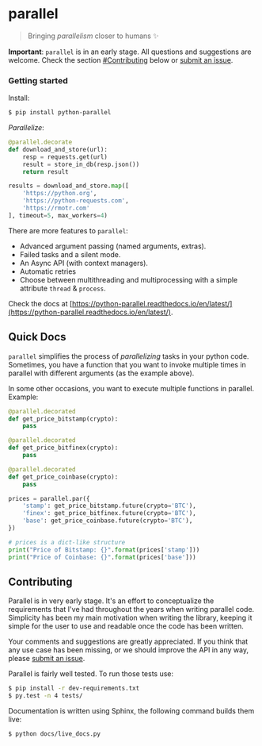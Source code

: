 # parallel

> Bringing _parallelism_ closer to humans ✨


**Important**: `parallel` is in an early stage. All questions and suggestions are welcome. Check the section [#Contributing](#Contributing) below or [submit an issue](https://github.com/santiagobasulto/parallel/issues).

### Getting started

Install:

```bash
$ pip install python-parallel
```

_Parallelize_:

```python
@parallel.decorate
def download_and_store(url):
    resp = requests.get(url)
    result = store_in_db(resp.json())
    return result

results = download_and_store.map([
    'https://python.org',
    'https://python-requests.com',
    'https://rmotr.com'
], timeout=5, max_workers=4)
```

There are more features to `parallel`:
* Advanced argument passing (named arguments, extras).
* Failed tasks and a silent mode.
* An Async API (with context managers).
* Automatic retries
* Choose between multithreading and multiprocessing with a simple attribute `thread` & `process`.

Check the docs at [https://python-parallel.readthedocs.io/en/latest/](https://python-parallel.readthedocs.io/en/latest/).

## Quick Docs

`parallel` simplifies the process of _parallelizing_ tasks in your python code. Sometimes, you have a function that you want to invoke multiple times in parallel with different arguments (as the example above).

In some other occasions, you want to execute multiple functions in parallel. Example:

```python
@parallel.decorated
def get_price_bitstamp(crypto):
    pass

@parallel.decorated
def get_price_bitfinex(crypto):
    pass

@parallel.decorated
def get_price_coinbase(crypto):
    pass

prices = parallel.par({
    'stamp': get_price_bitstamp.future(crypto='BTC'),
    'finex': get_price_bitfinex.future(crypto='BTC'),
    'base': get_price_coinbase.future(crypto='BTC'),
})

# prices is a dict-like structure
print("Price of Bitstamp: {}".format(prices['stamp']))
print("Price of Coinbase: {}".format(prices['base']))
```

## Contributing

Parallel is in very early stage. It's an effort to conceptualize the requirements that I've had throughout the years when writing parallel code. Simplicity has been my main motivation when writing the library, keeping it simple for the user to use and readable once the code has been written.

Your comments and suggestions are greatly appreciated. If you think that any use case has been missing, or we should improve the API in any way, please [submit an issue](https://github.com/santiagobasulto/parallel/issues).

Parallel is fairly well tested. To run those tests use:

```bash
$ pip install -r dev-requirements.txt
$ py.test -n 4 tests/
```

Documentation is written using Sphinx, the following command builds them live:

```bash
$ python docs/live_docs.py
```